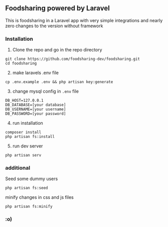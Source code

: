 ## Foodsharing powered by Laravel

This is foodsharing in a Laravel app with very simple integrations and nearly zero changes to the version without framework

### Installation

1. Clone the repo and go in the repo directory

```
git clone https://github.com/foodsharing-dev/foodsharing.git
cd foodsharing
```

2. make laravels .env file

```
cp .env.example .env && php artisan key:generate
```

3. change mysql config in `.env` file

```
DB_HOST=127.0.0.1
DB_DATABASE=[your database]
DB_USERNAME=[your username]
DB_PASSWORD=[your password]
```

4. run installation

```
composer install
php artisan fs:install
```

5. run dev server

```
php artisan serv
```

### additional

Seed some dummy users

```
php artisan fs:seed
```

minify changes in css and js files

```
php artisan fs:minify
```

### :o)